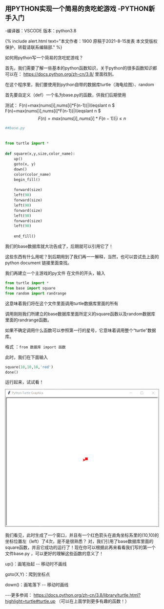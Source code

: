 ## 用PYTHON实现一个简易的贪吃蛇游戏 -PYTHON新手入门

-编译器：VSCODE 版本：python3.8

{% include alert.html text="本文作者：1900 原稿于2021-8-15发表 本文受版权保护，转载请联系编辑部." %}

如何用python写一个简易的贪吃蛇游戏？

首先，我们需要了解一些基本的python函数知识，关于python的很多函数知识都可以在： https://docs.python.org/zh-cn/3.8/ 里面找到。

在这个程序里，我们要使用到python自带的数据库turtle（海龟绘图）、random

首先要自定义（def）一个名为base.py的函数，供我们后期使用

测试：
F(n)=max(nums[i],nums[i]*F(n-1))|i\leqslant n
$ F(n)=max(nums[i],nums[i]*F(n-1))|i\leqslant n $
$$ F(n)=max(nums[i],nums[i]*F(n-1))|i\leqslant n $$


```python
##base.py


from turtle import *

def square(x,y,size,color_name):
    up()
    goto(x, y)
    down()
    color(color_name)
    begin_fill()

    forward(size)
    left(90)
    forward(size)
    left(90)
    forward(size)
    left(90)
    forward(size)
    left(90)

    end_fill()

```
我们的base数据库就大功告成了，后期就可以引用它了！

这些东西有什么用呢？到后期用到了我们再一一解释，当然，也可以尝试去上面的python document 链接里面查找。

我们再建立一个主游戏的py文件
在文件的开头，输入
```python
from turtle import *
from base import square
from random import randrange
```
这意味着我们将在这个文件里面调用turtle数据库里面的所有

调用刚刚我们所建立的base数据库里面所定义的square函数以及random数据库里面的randrange函数。

如果不确定调用什么函数可以参照第一行的星号，它意味着调用整个“turtle”数据库。


格式 ：`from 数据库 import 函数`



此时，我们在下面输入

```python
square(10,10,10,'red')
done()
```
运行起来，试试看！ 



![](/images/bVcSIIX.png)



我们看见，此时生成了一个窗口，并且有一个红色箭头在直角坐标系里的(10,10)的坐标位置左（left）了4次，是不是很熟悉？
对，我们引用了base数据库里面的square函数，并且它成功的运行了！现在你可以根据此再来看看我们写的第一个文件base.py ，可以更好的理解这些函数的意义了！

up()：画笔抬起 -- 移动时不画线

goto(X,Y)：爬到坐标点

down()：画笔落下 -- 移动时画线



---更多参阅： https://docs.python.org/zh-cn/3.8/library/turtle.html?highlight=turtle#turtle.up （可以在上面学到更多有趣的函数！）

